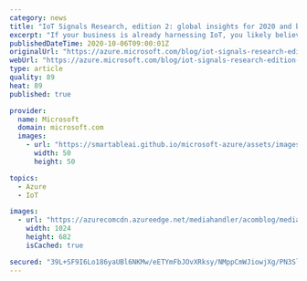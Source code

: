 ```yaml
---
category: news
title: "IoT Signals Research, edition 2: global insights for 2020 and beyond"
excerpt: "If your business is already harnessing IoT, you likely believe IoT is critical to the long term success of your business. You are not be alone. According to our latest annual report, IoT Signals Edition 2 released today 90 percent of decision makers now believe IoT is critical to their company’s success."
publishedDateTime: 2020-10-06T09:00:01Z
originalUrl: "https://azure.microsoft.com/blog/iot-signals-research-edition-2-global-insights-for-2020-and-beyond/"
webUrl: "https://azure.microsoft.com/blog/iot-signals-research-edition-2-global-insights-for-2020-and-beyond/"
type: article
quality: 89
heat: 89
published: true

provider:
  name: Microsoft
  domain: microsoft.com
  images:
    - url: "https://smartableai.github.io/microsoft-azure/assets/images/organizations/microsoft.com-50x50.jpg"
      width: 50
      height: 50

topics:
  - Azure
  - IoT

images:
  - url: "https://azurecomcdn.azureedge.net/mediahandler/acomblog/media/Default/blog/d037b370-0902-4662-b35e-3ebda1aa5844.png"
    width: 1024
    height: 682
    isCached: true

secured: "39L+SF9I6Lo186yaUBl6NKMw/eETYmFbJOvXRksy/NMppCmWJiowjXg/PN3SlkB9sie292+xqc5J63S9d6prAxv8qdWL+31rf/3pB4wkl6la6Sur5cNK0qvb4EnqkAWzMU0C2F+3PZqJBwK8SCeJiAg8T9m4bsIT9M/kS33PXJ+kjBZ28s4ypv+jxArIWEtcXL3dnFg7hp8B5EKIvV+kHxf65Fiz8fs83vdOCR70Wxp22k3GX19fUQBC91Oh4NhRqNjuxpIiZN03sVTHZebY0tRHlCmaqfTqI8gJ1eZ8tJBSunQYlIMsOZQK/J503WLJnOSq6wX01xwPDPKkXKwYHeJwNRe7Si+VQVBe1XsdGpg=;mFurtJgKFDGIK3AuJ6N/vw=="
---
```


